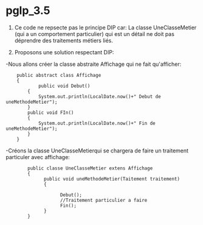 # pglp_3.5

1) Ce code ne repsecte pas le principe DIP car:
La classe UneClasseMetier (qui a un comportement particulier) qui est un détail ne doit pas déprendre des traitements métiers liés.


2) Proposons une solution respectant DIP:

-Nous allons créer la classe abstraite Affichage qui ne fait qu'afficher:

        public abstract class Affichage 
        {
                public void Debut()
	        {
		        System.out.println(LocalDate.now()+" Debut de uneMethodeMetier");
	        }
	        public void FIn()
	        {
		        System.out.println(LocalDate.now()+" Fin de uneMethodeMetier");
	        }
        }

-Créons la classe UneClasseMetierqui se chargera de faire un traitement particuler avec affichage:

      
            public classe UneClasseMetier extens Affichage
            {
                  public void uneMethodeMetier(Taitement traitement)
                  {
                        
                        Debut();
                        //Traitement particulier a faire
                        Fin();
                  }
            }
